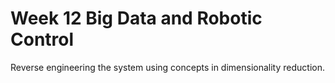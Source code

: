 # Week 12 Big Data and Robotic Control

Reverse engineering the system using concepts in dimensionality reduction.
